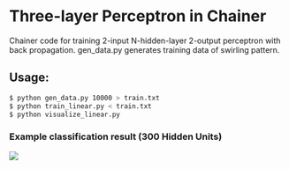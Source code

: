 # Three-layer Perceptron in Chainer

Chainer code for training 2-input N-hidden-layer 2-output perceptron with back propagation.
gen_data.py generates training data of swirling pattern.

## Usage:

```bash
$ python gen_data.py 10000 > train.txt
$ python train_linear.py < train.txt
$ python visualize_linear.py
```

### Example classification result (300 Hidden Units)

<img src="https://dl.dropboxusercontent.com/u/1698760/github/three_swirl_300units.png" />
